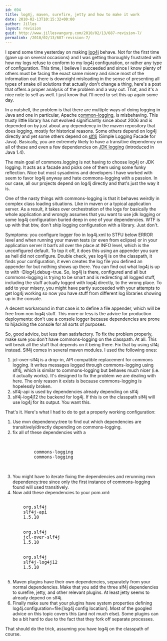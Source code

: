 ```yaml
---
id: 694
title: log4j, maven, surefire, jetty and how to make it work
date: 2010-02-13T10:15:32+00:00
author: Jilles
layout: revision
guid: http://www.jillesvangurp.com/2010/02/13/687-revision-7/
permalink: /2010/02/13/687-revision-7/
---
```

I spend some time yesterday on making <a href="http://logging.apache.org/log4j/1.2/index.html">log4j</a> behave. Not for the first time (gave up on several occasions) and I was getting thoroughly frustrated with how my logs refuse to conform to my log4j configuration, or rather any type of configuration. This time, I believe I succeeded and since I know plenty of others must be facing the exact same misery and since most of the information out there is downright misleading in the sense of presenting all types of snake oil solutions that actually don't change a thing, here's a post that offers a proper analysis of the problem and a way out. That, and it's a nice note to self as well. I just know that I'll need to set this up again some day.

In a nutshell, the problem is that there are multiple ways of doing logging in Java and one in particular, Apache c<a href="http://commons.apache.org/logging/">ommon-logging</a>, is misbehaving. This trusty little library has not evolved significantly since about 2006 and is depended on by just about any dependency in the maven repository that does logging, mostly for historical reasons. Some others depend on log4j directly and yet some others depend on <a href="http://www.slf4j.org/">slf4j</a> (Simple Logging Facade for Java). Basically, you are extremely likely to have a transitive dependency on all of these and even a few dependencies on <a href="http://java.sun.com/j2se/1.4.2/docs/guide/util/logging/overview.html">JDK logging</a> (introduced in Java 1.4).  

The main goal of commons.logging is not having to choose log4j or JDK logging. It acts as a facade and picks one of them using some funky reflection. Nice but most sysadmins and developers I have worked with seem to favor log4j anyway and hate commons-logging with a passion. In our case, all our projects depend on log4j directly and that's just the way it is.

One of the nasty things with commons-logging is that it behaves weirdly in complex class loading situations. Like in maven or a typical application server. As a result, it takes over orchestration of the logs for basically the whole application and wrongly assumes that you want to use jdk logging or some log4j configuration buried deep in one of your dependencies. WTF is up with that btw, don't ship logging configuration with a library. Just don't. 

Symptoms: you configure logger foo in log4j.xml to STFU below ERROR level and when running your maven tests (or even from eclipse) or in your application server it barfs all over the place at INFO level, which is the unconfigured default. To top it off, it does this using an appender you sure as hell did not configure. Double check, yes log4j is on the classpath, it finds your configuration, it even creates the log file you defined an appender for but nothing shows up there. You can find out what log4j is up to with -Dlog4j.debug=true.  So, log4j is there, configured and all but commons-logging is trying to be smart and is redirecting all logged stuff, including the stuff actually logged with log4j directly, to the wrong place. To add to your misery, you might have partly succeeded with your attempts to get log4j working so now you have stuff from different log libraries showing up in the console. 

A decent workaround in that case is to define a file appender, which will be free from non log4j stuff. This more or less is the advice for production deployments: don't use a console logger because dependencies are prone to hijacking the console for all sorts of purposes. 

So, good advice, but less than satisfactory. To fix the problem properly, make sure you don't have commons-logging on the classpath. At all. This will break all the stuff that depends on it being there. Fix that by using slf4j instead. Slf4j comes in several maven modules. I used the following ones:

<ol>
	<li>jcl-over-slf4j is a drop-in, API compatible replacement for commons logging. It writes messages logged through commons-logging using slf4j, which is similar to commons-logging  but behaves much nicer (i.e. it actually works). It's designed to fix the problem we are dealing with  here. The only reason it exists is because commons-logging is hopelessly broken.</li>
	<li>slf4j-api is used by dependencies already depending on slf4j</li>
	<li>slf4j-log4j12 the backend for log4j. If this is on the classpath slf4j will use log4j for its output. You want this.</li>
</ol>

That's it. Here's what I had to do to get a properly working configuration:

<ol>
	<li>Use mvn dependency:tree to find out which dependencies are transitively/directly depending on commons-logging.</li>
	<li>fix all of these dependencies with a 
<pre lang="xml">
<exclusions>
    <exclusion>
        <groupId>commons-logging</groupId>
        <artifactId>commons-logging</artifactId>
    </exclusion>
</exclusions>
</pre> 
</li>
	<li>You might have to iterate fixing the dependencies and rerunning mvn dependency:tree since only the first instance of commons-logging found will used transitively.
 	<li>Now add these dependencies to your pom.xml:
<pre lang="xml">
<dependency>
    <groupId>org.slf4j</groupId>
    <artifactId>slf4j-api</artifactId>
    <version>1.5.10</version>
</dependency>                
<dependency>
    <groupId>org.slf4j</groupId>
    <artifactId>jcl-over-slf4j</artifactId>
    <version>1.5.10</version>
</dependency>
<dependency>
    <groupId>org.slf4j</groupId>
    <artifactId>slf4j-log4j12</artifactId>
    <version>1.5.10</version>
</dependency>
</pre>
</li>          
	<li>Maven plugins have their own dependencies, separately from your normal dependencies. Make that you add the three slf4j dependencies to surefire, jetty, and other relevant plugins. At least jetty seems to already depend on slf4j.</li>
	<li>Finally make sure that your plugins have system properties defining log4j.configuration=file:[log4j config location]. Most of the googled advice on this topic covers this (and not much else). Some plugins can be a bit hard to due to the fact that they fork off separate processes.</li>
</ol>

That should do the trick, assuming you have log4j on the classpath of course.